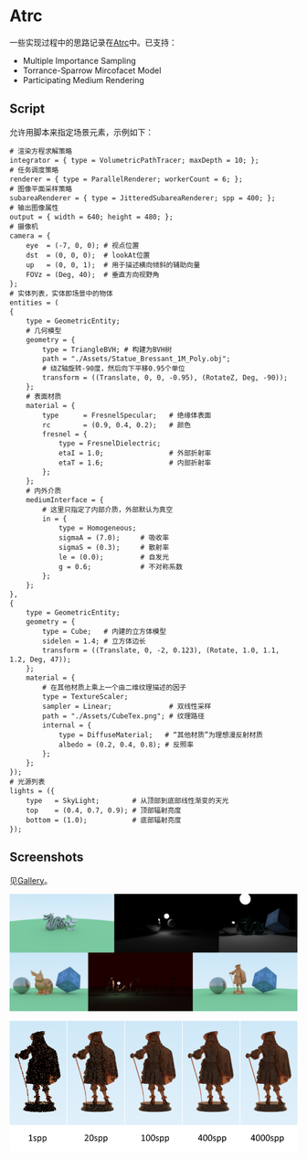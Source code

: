 # Atrc

一些实现过程中的思路记录在[Atrc](https://airguanz.github.io/all.html?tag=Atrc)中。已支持：

* Multiple Importance Sampling
* Torrance-Sparrow Mircofacet Model
* Participating Medium Rendering

## Script

允许用脚本来指定场景元素，示例如下：

```
# 渲染方程求解策略
integrator = { type = VolumetricPathTracer; maxDepth = 10; };
# 任务调度策略
renderer = { type = ParallelRenderer; workerCount = 6; };
# 图像平面采样策略
subareaRenderer = { type = JitteredSubareaRenderer; spp = 400; };
# 输出图像属性
output = { width = 640; height = 480; };
# 摄像机
camera = {
    eye  = (-7, 0, 0); # 视点位置
    dst  = (0, 0, 0);  # lookAt位置
    up   = (0, 0, 1);  # 用于描述横向倾斜的辅助向量
    FOVz = (Deg, 40);  # 垂直方向视野角
};
# 实体列表，实体即场景中的物体
entities = (
{
    type = GeometricEntity;
    # 几何模型
    geometry = {
        type = TriangleBVH; # 构建为BVH树
        path = "./Assets/Statue_Bressant_1M_Poly.obj";
        # 绕Z轴旋转-90度，然后向下平移0.95个单位
        transform = ((Translate, 0, 0, -0.95), (RotateZ, Deg, -90));
    };
    # 表面材质
    material = {
        type      = FresnelSpecular;   # 绝缘体表面
        rc        = (0.9, 0.4, 0.2);   # 颜色
        fresnel = {
            type = FresnelDielectric;
            etaI = 1.0;                # 外部折射率
            etaT = 1.6;                # 内部折射率
        };
    };
    # 内外介质
    mediumInterface = {
        # 这里只指定了内部介质，外部默认为真空
        in = {
            type = Homogeneous;
            sigmaA = (7.0);     # 吸收率
            sigmaS = (0.3);     # 散射率
            le = (0.0);         # 自发光
            g = 0.6;            # 不对称系数
        };
    };
},
{
    type = GeometricEntity;
    geometry = {
        type = Cube;   # 内建的立方体模型
        sidelen = 1.4; # 立方体边长
        transform = ((Translate, 0, -2, 0.123), (Rotate, 1.0, 1.1, 1.2, Deg, 47));
    };
    material = {
        # 在其他材质上乘上一个由二维纹理描述的因子
        type = TextureScaler;
        sampler = Linear;              # 双线性采样
        path = "./Assets/CubeTex.png"; # 纹理路径
        internal = {
            type = DiffuseMaterial;   # “其他材质”为理想漫反射材质
            albedo = (0.2, 0.4, 0.8); # 反照率
        };
    };
});
# 光源列表
lights = ({
    type   = SkyLight;        # 从顶部到底部线性渐变的天光
    top    = (0.4, 0.7, 0.9); # 顶部辐射亮度
    bottom = (1.0);           # 底部辐射亮度
});

```

## Screenshots

见[Gallery](https://airguanz.github.io/indep_pages/atrc-gallery.html)。

![SS0](./Gallery/show-time.png)

![SS1](./Gallery/show-time-2.png)
